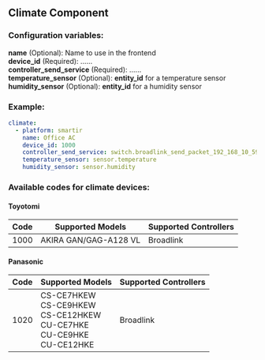 ## Climate Component
### Configuration variables:
**name** (Optional): Name to use in the frontend<br />
**device_id** (Required): ......<br />
**controller_send_service** (Required): ......<br />
**temperature_sensor** (Optional): **entity_id** for a temperature sensor<br />
**humidity_sensor** (Optional): **entity_id** for a humidity sensor<br />

### Example:
```yaml
climate:
  - platform: smartir
    name: Office AC
    device_id: 1000
    controller_send_service: switch.broadlink_send_packet_192_168_10_59
    temperature_sensor: sensor.temperature
    humidity_sensor: sensor.humidity
```

### Available codes for climate devices:
#### Toyotomi
| Code | Supported Models | Supported Controllers |
| ------------- | ------------- | -------------------------- |
1000|AKIRA GAN/GAG-A128 VL|Broadlink

#### Panasonic
| Code | Supported Models | Supported Controllers |
| ------------- | ------------- | -------------------------- |
1020|CS-CE7HKEW<br>CS-CE9HKEW<br>CS-CE12HKEW<br>CU-CE7HKE<br>CU-CE9HKE<br>CU-CE12HKE|Broadlink

